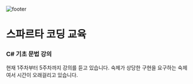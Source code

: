 ![footer](../.resources/footer/27.png)

# 스파르타 코딩 교육

### C# 기초 문법 강의

현재 1주차부터 5주차까지 강의를 듣고 있습니다. 숙제가 상당한 구현을 요구하는 숙제여서 시간이 오래걸리고 있습니다.
